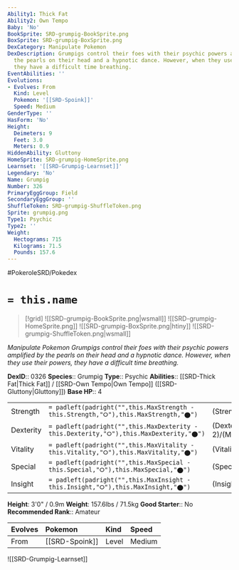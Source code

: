 ```yaml
---
Ability1: Thick Fat
Ability2: Own Tempo
Baby: 'No'
BookSprite: SRD-grumpig-BookSprite.png
BoxSprite: SRD-grumpig-BoxSprite.png
DexCategory: Manipulate Pokemon
DexDescription: Grumpigs control their foes with their psychic powers amplified by
  the pearls on their head and a hypnotic dance. However, when they use their powers,
  they have a difficult time breathing.
EventAbilities: ''
Evolutions:
- Evolves: From
  Kind: Level
  Pokemon: '[[SRD-Spoink]]'
  Speed: Medium
GenderType: ''
HasForm: 'No'
Height:
  Deimeters: 9
  Feet: 3.0
  Meters: 0.9
HiddenAbility: Gluttony
HomeSprite: SRD-grumpig-HomeSprite.png
Learnset: '[[SRD-Grumpig-Learnset]]'
Legendary: 'No'
Name: Grumpig
Number: 326
PrimaryEggGroup: Field
SecondaryEggGroup: ''
ShuffleToken: SRD-grumpig-ShuffleToken.png
Sprite: grumpig.png
Type1: Psychic
Type2: ''
Weight:
  Hectograms: 715
  Kilograms: 71.5
  Pounds: 157.6
---
```


#PokeroleSRD/Pokedex

# `= this.name`

> [!grid]
> ![[SRD-grumpig-BookSprite.png|wsmall]]
> ![[SRD-grumpig-HomeSprite.png]]
> ![[SRD-grumpig-BoxSprite.png|htiny]]
> ![[SRD-grumpig-ShuffleToken.png|wsmall]]


*Manipulate Pokemon*
*Grumpigs control their foes with their psychic powers amplified by the pearls on their head and a hypnotic dance. However, when they use their powers, they have a difficult time breathing.*

**DexID**:: 0326
**Species**:: Grumpig
**Type**:: Psychic
**Abilities**:: [[SRD-Thick Fat|Thick Fat]] / [[SRD-Own Tempo|Own Tempo]] ([[SRD-Gluttony|Gluttony]])
**Base HP**:: 4

|           |                                                                                        |                                          |
| --------- | -------------------------------------------------------------------------------------- | ---------------------------------------- |
| Strength  | `= padleft(padright("",this.MaxStrength - this.Strength,"⭘"),this.MaxStrength,"⬤")`    | (Strength::2)/(MaxStrength::4)   |
| Dexterity | `= padleft(padright("",this.MaxDexterity - this.Dexterity,"⭘"),this.MaxDexterity,"⬤")` | (Dexterity:: 2)/(MaxDexterity::5) |
| Vitality  | `= padleft(padright("",this.MaxVitality - this.Vitality,"⭘"),this.MaxVitality,"⬤")`    | (Vitality::2)/(MaxVitality::4)   |
| Special   | `= padleft(padright("",this.MaxSpecial - this.Special,"⭘"),this.MaxSpecial,"⬤")`       | (Special::2)/(MaxSpecial::5)     |
| Insight   | `= padleft(padright("",this.MaxInsight - this.Insight,"⭘"),this.MaxInsight,"⬤")`       | (Insight::3)/(MaxInsight::6)     |

**Height**: 3'0" / 0.9m
**Weight**: 157.6lbs / 71.5kg
**Good Starter**:: No
**Recommended Rank**:: Amateur

| Evolves   | Pokemon        | Kind   | Speed   |
|:----------|:---------------|:-------|:--------|
| From      | [[SRD-Spoink]] | Level  | Medium  |

![[SRD-Grumpig-Learnset]]
